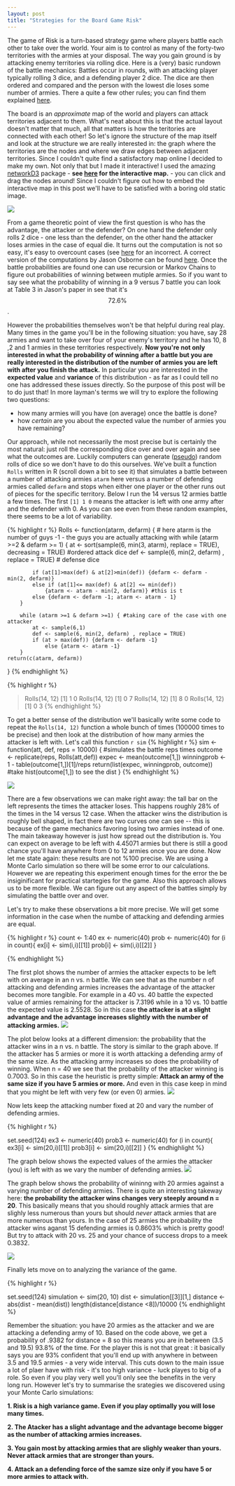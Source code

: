 ```yaml
---
layout: post
title: "Strategies for the Board Game Risk"
---
```


The game of Risk is a turn-based strategy game where players battle each other to take over the world. Your aim is to control as many of the forty-two territories with the armies at your disposal. The way you gain ground is by attacking enemy territories via rolling dice. Here is a (very) basic rundown of the battle mechanics:  Battles occur in rounds, with an attacking player typically rolling 3 dice, and a defending player 2 dice. The dice are then ordered and compared and the person with the lowest die loses some number of armies. There a quite a few other rules; you can find them explained [here](http://www.hasbro.com/common/instruct/risk.pdf).

The board is an _approximate_ map of the world and players can attack territories adjacent to them. What's neat about this is that the actual layout doesn't matter that much, all that matters is how the teritories are connected with each other! So let's ignore the structure of the map itself and look at the structure we are really interested in: the graph where the territories are the nodes and where we draw edges between adjacent territories. Since I couldn't quite find a satisfactory map online I decided to make my own. Not only that but I made it interactive! I used the amazing [networkD3](https://christophergandrud.github.io/networkD3/) package - **see [here](http://rpubs.com/apapiu/riskgraph) for the interactive map.** - you can click and drag the nodes around! Since I couldn't figure out how to embed the interactive map in this post we'll have to be satisfied with a boring old static image.


![](/img/graph1.png)



From a game theoretic point of view the first question is who has the advantage, the attacker or the defender? On one hand the defender only rolls 2 dice - one less than the defender, on the other hand the attacker loses armies in the case of equal die. It turns out the computation is not so easy, it's easy to overcount cases (see [here](https://www.researchgate.net/publication/266313658_Markov_chains_and_the_RISK_board_game) for an incorrect.  A correct version of the computations by Jason Osborne can be found [here](http://www4.stat.ncsu.edu/~jaosborn/research/RISK.pdf). Once the battle probabilities are found one can use recursion or Markov Chains to figure out probabilities of winning between mutiple armies. So if you want to say see what the probability of winning in a 9 versus 7 battle you can look at Table 3 in Jason's paper in see that it's $$72.6\%$$.

However the probabilities themselves won't be that helpful during real play. Many times in the game you'll be in the following situation: you have, say 28 armies and want to take over four of your enemy's territory and he has 10, 8 ,2 and 1 armies in these territories respectively. **Now you're not only interested in what the probability of winning after a battle but you are really interested in the distribution of the number of armies you are left with after you finish the attack.** In particular you are interested in the **expected value** and **variance** of this distribution - as far as I could tell no one has addressed these issues directly. So the purpose of this post will be to do just that! In more layman's terms we will try to explore the following two questions:

- how many armies will you have (on average) once the battle is done?
- how _certain_ are you about the expected value the number of armies you have remaining? 

Our approach, while not necessarily the most precise but is certainly the most natural: just roll the corresponding dice over and over again and see what the outcomes are. Luckily computers can generate ([pseudo](https://en.wikipedia.org/wiki/Pseudorandom_number_generator)) random rolls of dice so we don't have to do this ourselves. We've built a function `Rolls` written in R (scroll down a bit to see it) that simulates a battle between a number of attacking armies `atarm` here versus a number of defending armies called `defarm` and stops when either one player or the other runs out of pieces for the specific territory. Below I run the 14 versus 12 armies battle a few times. The first `[1] 1 0` means the attacker is left with one army after and the defender with 0. As you can see even from these random examples, there seems to be a lot of variability.


{% highlight r %}
Rolls <- function(atarm, defarm) { # here atarm is the number of guys -1 - the guys you are actually attacking with
        while (atarm >=2 & defarm >= 1) {
            at <- sort(sample(6, min(3, atarm), replace = TRUE), decreasing = TRUE) #ordered attack dice
            def <- sample(6, min(2, defarm) , replace = TRUE) # defense dice
            
            
            if (at[1]>max(def) & at[2]>min(def)) {defarm <- defarm - min(2, defarm)}
            else if (at[1]<= max(def) & at[2] <= min(def)) 
                {atarm <- atarm - min(2, defarm)} #this is t
            else {defarm <- defarm -1; atarm <- atarm - 1}
        }
        
        while (atarm >=1 & defarm >=1) { #taking care of the case with one attacker
            at <- sample(6,1)
            def <- sample(6, min(2, defarm) , replace = TRUE)
            if (at > max(def)) {defarm <- defarm -1}
                else {atarm <- atarm -1}
        }
    return(c(atarm, defarm))
}
{% endhighlight %}

{% highlight r %}
> Rolls(14, 12)
[1] 1 0
> Rolls(14, 12)
[1] 0 7
> Rolls(14, 12)
[1] 8 0
> Rolls(14, 12)
[1] 0 3
{% endhighlight %}

To get a better sense of the distribution we'll basically write some code to repeat the `Rolls(14, 12)` function a whole bunch of times (100000 times to be precise) and then look at the distribution of how many armies the attacker is left with. Let's call this function `r sim` 
{% highlight r %}
sim <- function(att, def, reps = 10000) { #simulates the battle reps times 
outcome <- replicate(reps, Rolls(att,def))
expec <- mean(outcome[1,]) 
winningprob <- 1 - table(outcome[1,])[1]/reps
return(list(expec, winningprob, outcome)) #take hist(outcome[1,]) to see the dist
}
{% endhighlight %}

![](/img/riskplot1.jpg)

There are a few observations we can make right away: the tall bar on the left represents the times the attacker loses. This happens roughly 28% of the times in the 14 versus 12 case. When the attacker wins the distribution is roughly bell shaped, in fact there are two curves one can see -- this is because of the game mechanics favoring losing two armies instead of one. The main takeaway however is just how spread out the distribution is. You can expect on average to be left with  4.45071 armies but there is still a good chance you'll have anywhere from 0 to 12 armies once you are done. Now let me state again: these results are not %100 precise. We are using a Monte Carlo simulation so there will be some error to our calculations. However we are repeating this experiment enough times for the error the be insiginificant for practical startegies for the game. Also this approach allows us to be more flexible. We can figure out any aspect of the battles simply by simulating the battle over and over.

Let's try to make these observations a bit more precise. We will get some information in the case when the numbe of attacking and defending armies are equal. 

{% highlight r %}
count <- 1:40
ex <- numeric(40)
prob <- numeric(40)
for (i in count){
    ex[i] <- sim(i,i)[[1]]
    prob[i] <- sim(i,i)[[2]]
}

{% endhighlight %}

The first plot shows the number of armies the attacker expects to be left with on average in an n vs. n battle. We can see that as the number n of attacking and defending armies increases the advantage of the attacker becomes more tangible. For example in a 40 vs. 40 battle the expected value of armies remaining for the attacker is 7.3196 while in a 10 vs. 10 battle the expected value is 2.5528. So in this case **the attacker is at a slight advantage and the advantage increases slightly with the number of attacking armies.**
![](/img/riskplot2.png)

The plot below looks at a different dimension: the probability that the attacker wins in a n vs. n battle. The story is similar to the graph above. If the attacker has 5 armies or more it is worth attacking a defending army of the same size. As the attacking army increases so does the probability of winning. When n = 40 we see that the probability of the attacker winning is 0.7003. So in this case the heuristic is pretty simple: **Attack an army of the same size if you have 5 armies or more.** And even in this case keep in mind that you might be left with very few (or even 0) armies.
![](/img/riskplot3.png)


Now lets keep the attacking number fixed at 20 and vary the number of defending armies.

{% highlight r %}

set.seed(124)
ex3 <- numeric(40)
prob3 <- numeric(40)
for (i in count){
    ex3[i] <- sim(20,i)[[1]]
    prob3[i] <- sim(20,i)[[2]]
}
{% endhighlight %}

The graph below shows the expected values of the armies the attacker (you) is left with as we vary the number of defending armies. 
![](/img/riskplot4.png)

The graph below shows the probability of wininng with 20 armies against a varying number of defending armies. There is quite an interesting takeway here: **the probability the attacker wins changes very steeply around n = 20**. This basically means that you should roughly attack armies that are slighly less numerous than yours but should _never_ attack armies that are more numerous than yours. In the case of 25 armies the probability the attacker wins aganst 15 defending armies is 0.8603% which is pretty good! But try to attack with 20 vs. 25 and your chance of success drops to a meek  0.3832. 

![](/img/riskplot5.png)

Finally lets move on to analyzing the variance of the game.

{% highlight r %}

set.seed(124)
simulation <- sim(20, 10)
dist <- simulation[[3]][1,]
distance <- abs(dist - mean(dist)) 
length(distance[distance <8])/10000
{% endhighlight %}


Remember the situation: you have 20 armies as the attacker and we are attacking a defending army of 10. Based on the code above, we get a probability of .9382 for distance = 8 so this means you are in between (3.5 and 19.5) 93.8% of the time. For the player this is not that great : it basically says you are 93% confident that you'll end up with anywhere in between 3.5 and 19.5 armies - a very wide interval. This cuts down to the main issue a lot of plaer have with risk - it's too high variance - luck playes to big of a role. So even if you play very well you'll only see the benefits in the very long run. However let's try to summarise the srategies we discovered using your Monte Carlo simulations:

**1. Risk is a high variance game. Even if you play optimally you will lose many times.**

**2. The Atacker has a slight advantage and the advantage become bigger as the number of attacking armies increases.**

**3. You gain most by attacking armies that are slighly weaker than yours. Never attack armies that are stronger than yours.**

**4. Attack an a defending force of the samze size only if you have 5 or more armies to attack with.**








